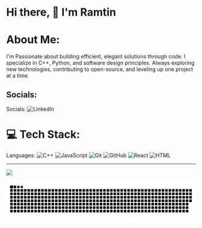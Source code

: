 # Hi there, 👋 I'm Ramtin

# About Me:
I'm Passionate about building efficient, elegant solutions through code.
I specialize in C++, Python, and software design principles. 
Always exploring new technologies, contributing to open-source, and leveling up one project at a time.


## Socials:
Socials: ![LinkedIn](https://img.shields.io/badge/LinkedIn-%230077B5.svg?logo=linkedin&logoColor=white)

# 💻 Tech Stack:
Languages: ![C++](https://img.shields.io/badge/c++-%2300599C.svg?style=for-the-badge&logo=c%2B%2B&logoColor=white) ![JavaScript](https://img.shields.io/badge/javascript-%23323330.svg?style=for-the-badge&logo=javascript&logoColor=%23F7DF1E) ![Git](https://img.shields.io/badge/git-%23F05033.svg?style=for-the-badge&logo=git&logoColor=white) ![GitHub](https://img.shields.io/badge/github-%23121011.svg?style=for-the-badge&logo=github&logoColor=white)
![React](https://img.shields.io/badge/-ReactJs-61DAFB?logo=react&logoColor=white&style=for-the-badge) ![HTML](https://img.shields.io/badge/-HTML-b86b2c?logo=html&logoColor=white&style=for-the-badge) 


---
[![](https://visitcount.itsvg.in/api?id=Ramttn&icon=0&color=0)](https://visitcount.itsvg.in)

![snake gif](https://github.com/Ramttn/Ramttn/blob/output/github-snake-dark.svg)
<!-- Proudly created with GPRM ( https://gprm.itsvg.in ) -->

